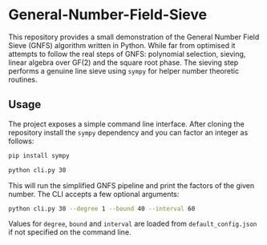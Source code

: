 # General-Number-Field-Sieve

This repository provides a small demonstration of the General Number Field
Sieve (GNFS) algorithm written in Python.  While far from optimised it attempts
to follow the real steps of GNFS: polynomial selection, sieving, linear algebra
over GF(2) and the square root phase.  The sieving step performs a genuine line
sieve using ``sympy`` for helper number theoretic routines.

## Usage

The project exposes a simple command line interface.  After cloning the
repository install the ``sympy`` dependency and you can factor an integer as
follows:

```bash
pip install sympy
```

```bash
python cli.py 30
```

This will run the simplified GNFS pipeline and print the factors of the given
number.  The CLI accepts a few optional arguments:

```bash
python cli.py 30 --degree 1 --bound 40 --interval 60
```

Values for ``degree``, ``bound`` and ``interval`` are loaded from
``default_config.json`` if not specified on the command line.
